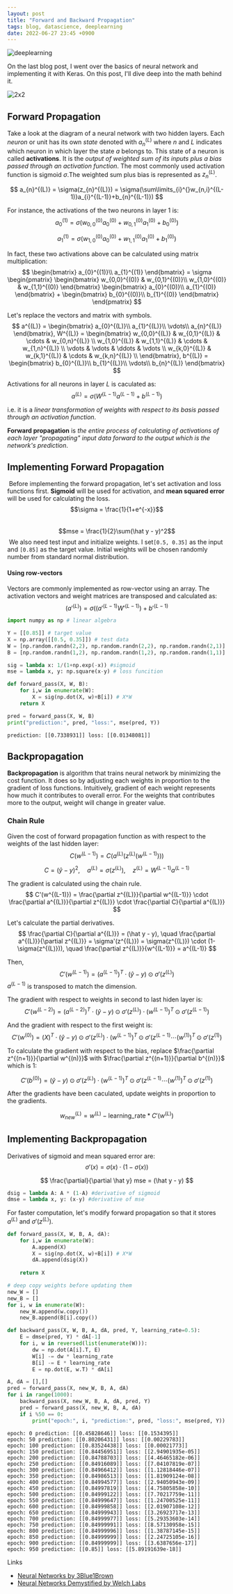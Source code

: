 ```yaml
---
layout: post
title: "Forward and Backward Propagation"
tags: blog, datascience, deeplearning
date: 2022-06-27 23:45 +0900
---
```


![deeplearning](https://i.imgur.com/ZTwsQGu.jpg)

On the last blog post, I went over the basics of neural network and implementing it with Keras. On this post, I'll dive deep into the math behind it. 

![2x2](https://i.imgur.com/r5ahUTR.png)

## Forward Propagation

Take a look at the diagram of a neural network with two hidden layers. Each *neuron* or unit has its own *state* denoted with $a_{n}^{(L)}$ where $n$ and $L$ indicates which neuron in which layer the state $a$ belongs to. This state of a neuron is called **activations**. It is the *output of weighted sum of its inputs plus a bias passed through an activation function*. The most commonly used activation function is sigmoid $\sigma$.The weighted sum plus bias is represented as $z_{n}^{(L)}$. 

$$
a_{n}^{(L)} = \sigma(z_{n}^{(L)}) = \sigma(\sum\limits_{i}^{}w_{n,i}^{(L-1)}a_{i}^{(L-1)}+b_{n}^{(L-1)})
$$

For instance, the activations of the two neurons in layer 1 is: 
$$
a_{0}^{(1)} = \sigma( w_{0,0}^{(0)} a_{0}^{(0)} + w_{0,1}^{(0)} a_{1}^{(0)} + b_{0}^{(0)} )
$$

$$
a_{1}^{(1)} = \sigma( w_{1,0}^{(0)} a_{0}^{(0)} + w_{1,1}^{(0)} a_{1}^{(0)} + b_{1}^{(0)} )
$$

In fact, these two activations above can be calculated using matrix multiplication:
$$ \begin{bmatrix} a_{0}^{(1)}\\ a_{1}^{(1)} \end{bmatrix} = \sigma
\begin{pmatrix}
  \begin{bmatrix} w_{0,0}^{(0)} & w_{0,1}^{(0)}\\ w_{1,0}^{(0)} & w_{1,1}^{(0)} \end{bmatrix}
  \begin{bmatrix} a_{0}^{(0)}\\ a_{1}^{(0)} \end{bmatrix} + \begin{bmatrix} b_{0}^{(0)}\\ b_{1}^{(0)} \end{bmatrix}
\end{pmatrix}
$$

Let's replace the vectors and matrix with symbols.
$$
a^{(L)} = \begin{bmatrix} a_{0}^{(L)}\\ a_{1}^{(L)}\\ \vdots\\ a_{n}^{(L)} \end{bmatrix},
W^{(L)} = 
  \begin{bmatrix} 
    w_{0,0}^{(L)} & w_{0,1}^{(L)} & \cdots & w_{0,n}^{(L)} \\ 
    w_{1,0}^{(L)} & w_{1,1}^{(L)} & \cdots & w_{1,n}^{(L)} \\
    \vdots & \vdots & \ddots & \vdots \\
    w_{k,0}^{(L)} & w_{k,1}^{(L)} & \cdots & w_{k,n}^{(L)} \\
  \end{bmatrix},
b^{(L)} = \begin{bmatrix} b_{0}^{(L)}\\ b_{1}^{(L)}\\ \vdots\\ b_{n}^{(L)} \end{bmatrix}
$$

Activations for all neurons in layer $L$ is caculated as:
$$
a^{(L)} = \sigma(W^{(L-1)} a^{(L-1)} + b^{(L-1)})
$$

i.e. it is a *linear transformation of weights with respect to its basis passed through an activation function*.

**Forward propagation** is *the entire process of calculating of activations of each layer "propagating" input data forward to the output which is the network's prediction*.


## Implementing Forward Propagation
​
Before implementing the forward propagation, let's set activation and loss functions first. **Sigmoid** will be used for activation, and **mean squared error** will be used for calculating the loss. 
​
$$\sigma = \frac{1}{1+e^{-x}}$$
​
$$mse = \frac{1}{2}\sum(\hat y - y)^2$$
​
We also need test input and initialize weights. I set`[0.5, 0.35]` as the input and `[0.85]` as the target value. Initial weights will be chosen randomly number from standard normal distribution.
​
#### Using row-vectors
Vectors are commonly implemented as row-vector using an array. The activation vectors and weight matrices are transposed and calculated as:
$$
(a'^{(L)})= \sigma((a'^{(L-1)}W'^{(L-1)}) + b'^{(L-1)}
$$

```python
import numpy as np # linear algebra

Y = [[0.85]] # target value
X = np.array([[0.5, 0.35]]) # test data
W = [np.random.randn(2,2), np.random.randn(2,2), np.random.randn(2,1)] # initialize weights with standard normal distribution
B = [np.random.randn(1,2), np.random.randn(1,2), np.random.randn(1,1)]
```
```python
sig = lambda x: 1/(1+np.exp(-x)) #sigmoid
mse = lambda x, y: np.square(x-y) # loss funcition

def forward_pass(X, W, B):
    for i,w in enumerate(W):
        X = sig(np.dot(X, w)+B[i]) # X*W
    return X

pred = forward_pass(X, W, B)
print("prediction:", pred, "loss:", mse(pred, Y))
```
```
prediction: [[0.7338931]] loss: [[0.01348081]]
```

## Backpropagation

**Backpropagation** is algorithm that trains neural network by minimizing the cost function. It does so by adjusting each weights in proportion to the gradient of loss functions. Intuitively, gradient of each weight represents how much it contributes to overall error. For the weights that contributes more to the output, weight will change in greater value.

### Chain Rule
Given the cost of forward propagation function as with respect to the weights of the last hidden layer:
$$
C(w^{(L-1)}) = C(a^{(L)}(z^{(L)}(w^{(L-1)})))
$$

$$
C = (\hat y - y)^2, \quad a^{(L)} = \sigma(z^{(L)}), \quad z^{(L)} = W^{(L-1)} a^{(L-1)}
$$

The gradient is calculated using the chain rule.
$$
C'(w^{(L-1)}) = \frac{\partial z^{(L)}}{\partial w^{(L-1)}} \cdot \frac{\partial a^{(L)}}{\partial z^{(L)}} \cdot \frac{\partial C}{\partial a^{(L)}}
$$

Let's calculate the partial derivatives.
$$
\frac{\partial C}{\partial a^{(L)}} = (\hat y - y), \quad \frac{\partial a^{(L)}}{\partial z^{(L)}} = \sigma'(z^{(L)}) = \sigma(z^{(L)}) \cdot (1-\sigma(z^{(L)})), \quad \frac{\partial z^{(L)}}{w^{(L-1)}} = a^{(L-1)} 
$$

Then, 
$$
C'(w^{(L-1)}) =  (a^{(L-1)})^T \cdot (\hat y - y) \odot \sigma'(z^{(L)})
$$
$a^{(L-1)}$ is transposed to match the dimension.


The gradient with respect to weights in second to last hiden layer is:
$$
C'(w^{(L-2)}) =  (a^{(L-2)})^T \cdot (\hat y - y) \odot \sigma'(z^{(L)}) \cdot (w^{(L-1)})^T \odot \sigma'(z^{(L-1)})
$$

And the gradient with respect to the first weight is:
$$
C'(w^{(0)}) =  (X)^T \cdot (\hat y - y) \odot \sigma'(z^{(L)}) \cdot (w^{(L-1)})^T \odot \sigma'(z^{(L-1)} \cdots (w^{(1)})^T \odot \sigma'(z^{(1)})
$$

To calculate the gradient with respect to the bias, replace $\frac{\partial z^{(n+1)}}{\partial w^{(n)}}$ with $\frac{\partial z^{(n+1)}}{\partial b^{(n)}}$ which is $1$:

$$
C'(b^{(0)}) =  (\hat y - y) \odot \sigma'(z^{(L)}) \cdot (w^{(L-1)})^T \odot \sigma'(z^{(L-1)} \cdots (w^{(1)})^T \odot \sigma'(z^{(1)})
$$

After the gradients have been caculated, update weights in proportion to the gradients.

$$w_{new}^{(L)} = w^{(L)} - \text{learning_rate} * C'(w^{(L)})$$


## Implementing Backpropagation

Derivatives of sigmoid and mean squared error are:
$$
\sigma '(x) = \sigma(x) \cdot (1-\sigma(x))
$$

$$
\frac{\partial}{\partial \hat y} mse = (\hat y - y)
$$

```python
dsig = lambda A: A * (1-A) #derivative of sigmoid
dmse = lambda x, y: (x-y) #derivative of mse
```

For faster computation, let's modify forward propagation so that it stores  $a^{(L)}$ and $\sigma'(z^{(L)})$.

```python
def forward_pass(X, W, B, A, dA):
    for i,w in enumerate(W):
        A.append(X)
        X = sig(np.dot(X, w)+B[i]) # X*W
        dA.append(dsig(X))
                  
    return X
```
```python
# deep copy weights before updating them
new_W = []
new_B = []
for i, w in enumerate(W):
    new_W.append(w.copy())
    new_B.append(B[i].copy())
```
```python
def backward_pass(X, W, B, A, dA, pred, Y, learning_rate=0.5):
    E = dmse(pred, Y) * dA[-1]
    for i, w in reversed(list(enumerate(W))):
        dw = np.dot(A[i].T, E)
        W[i] -= dw * learning_rate
        B[i] -= E * learning_rate
        E = np.dot(E, w.T) * dA[i]

A, dA = [],[]
pred = forward_pass(X, new_W, B, A, dA)
for i in range(1000):
    backward_pass(X, new_W, B, A, dA, pred, Y)
    pred = forward_pass(X, new_W, B, A, dA)
    if i %50 == 0:
        print("epoch:", i, "prediction:", pred, "loss:", mse(pred, Y))
```
```
epoch: 0 prediction: [[0.45828646]] loss: [[0.1534395]]
epoch: 50 prediction: [[0.80206431]] loss: [[0.00229783]]
epoch: 100 prediction: [[0.83524438]] loss: [[0.00021773]]
epoch: 150 prediction: [[0.84456951]] loss: [[2.94901935e-05]]
epoch: 200 prediction: [[0.84788703]] loss: [[4.46465182e-06]]
epoch: 250 prediction: [[0.84916089]] loss: [[7.04107819e-07]]
epoch: 300 prediction: [[0.84966412]] loss: [[1.12818446e-07]]
epoch: 350 prediction: [[0.84986513]] loss: [[1.81909124e-08]]
epoch: 400 prediction: [[0.84994577]] loss: [[2.94050943e-09]]
epoch: 450 prediction: [[0.84997819]] loss: [[4.75805858e-10]]
epoch: 500 prediction: [[0.84999122]] loss: [[7.70217759e-11]]
epoch: 550 prediction: [[0.84999647]] loss: [[1.24700525e-11]]
epoch: 600 prediction: [[0.84999858]] loss: [[2.01907108e-12]]
epoch: 650 prediction: [[0.84999943]] loss: [[3.26923717e-13]]
epoch: 700 prediction: [[0.84999977]] loss: [[5.29353603e-14]]
epoch: 750 prediction: [[0.84999991]] loss: [[8.57130958e-15]]
epoch: 800 prediction: [[0.84999996]] loss: [[1.38787145e-15]]
epoch: 850 prediction: [[0.84999999]] loss: [[2.24725105e-16]]
epoch: 900 prediction: [[0.84999999]] loss: [[3.6387656e-17]]
epoch: 950 prediction: [[0.85]] loss: [[5.89191639e-18]]
```

Links
* [Neural Networks by 3Blue1Brown](https://www.youtube.com/playlist?list=PLZHQObOWTQDNU6R1_67000Dx_ZCJB-3pi)
* [Neural Networks Demystified by Welch Labs](https://www.youtube.com/watch?v=GlcnxUlrtek&ab_channel=WelchLabs)


